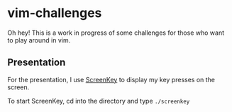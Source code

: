 # vim-challenges

Oh hey! This is a work in progress of some challenges for those who want to play around in vim.

## Presentation

For the presentation, I use [ScreenKey](https://gitlab.com/screenkey/screenkey) to display my key presses on the screen.

To start ScreenKey, cd into the directory and type `./screenkey`